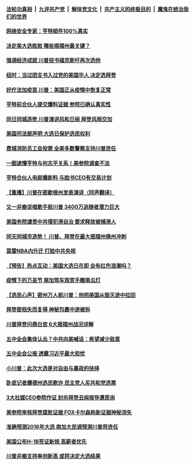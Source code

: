 

####  [法轮功真相](../../../../basic/blob/master/README.md?t=10310931) &nbsp;|&nbsp; [九评共产党](../../../../9ping.md/blob/master/README.md?t=10310931) &nbsp;|&nbsp; [解体党文化](../../../../jtdwh.md/blob/master/README.md?t=10310931)  &nbsp;|&nbsp; [共产主义的终极目的](../../../../gczydzjmd.md/blob/master/README.md?t=10310931) &nbsp;|&nbsp; [魔鬼在统治我们的世界](../../../../mgztzwmdsj.md/blob/master/README.md?t=10310931) 

#### [网络安全专家：亨特邮件100%真实](../pages/prog203/a102975594.md?t=10310931) 

#### [决定美大选胜败 哪些摇摆州最关键？](../pages/prog203/a102975700.md?t=10310931) 

#### [强调经济成就 川普投书福克斯吁再次选他](../pages/prog203/a102975684.md?t=10310931) 

#### [纽时：当过团支书入过党的美国华人 决定选拜登](../pages/prog203/a102975569.md?t=10310931) 

#### [好疗法加疫苗 川普：美国正从疫情中恢复正常](../pages/prog203/a102975636.md?t=10310931) 

#### [亨特前合伙人提交爆料证据 参院已确认真实性](../pages/prog203/a102975613.md?t=10310931) 

#### [同日同城造势 川普演讲风和日丽 拜登风雨交加](../pages/prog203/a102975556.md?t=10310931) 

#### [美国司法部声明 大选日保护选民权利](../pages/prog203/a102975608.md?t=10310931) 

#### [费城消防员工会投票 全美多数警察支持川普连任](../pages/prog203/a102975511.md?t=10310931) 

#### [一图速懂亨特与何志平关系！美参院调查不法](../pages/prog203/a102975599.md?t=10310931) 

#### [亨特合伙人电邮爆新料 与脸书CEO有交易计划](../pages/prog203/a102975355.md?t=10310931) 

#### [【重播】川普在密歇根州发表演讲（同声翻译）](../pages/prog203/a102975513.md?t=10310931) 

#### [又一非裔说唱歌手挺川普 3400万追随者潜力巨大](../pages/prog203/a102975361.md?t=10310931) 

#### [美国务院谴责中共侵犯港自治 要求释放被捕港人](../pages/prog203/a102975460.md?t=10310931) 

#### [同天同城市造势！ 川普、拜登在最大摇摆州佛州冲刺](../pages/prog203/a102975424.md?t=10310931) 

#### [莫雷NBA内升迁 打脸中共央视](../pages/prog203/a102975404.md?t=10310931) 

#### [【预告】热点互动：美国大选日在即 会有红色浪潮吗？](../pages/prog203/a102975422.md?t=10310931) 

#### [疫情下的万圣节 南加驾车观赏手雕南瓜灯](../pages/prog203/a102975405.md?t=10310931) 

#### [【选民心声】密州万人挺川普：他把美国从毁灭途中拉回](../pages/prog203/a102975398.md?t=10310931) 

#### [拜登密档失而复得 神秘包裹中途被拆](../pages/prog203/a102975243.md?t=10310931) 

#### [川普拜登问鼎白宫 6大摇摆州战况详解](../pages/prog203/a102975209.md?t=10310931) 

#### [五中全会集体认怂？中共向美喊话：希望减少敌意](../pages/prog203/a102974996.md?t=10310931) 

#### [五中全会公报 透露习近平最大担忧](../pages/prog203/a102974979.md?t=10310931) 

#### [小川普：此次大选是对自由与暴政的抉择](../pages/prog203/a102974597.md?t=10310931) 

#### [卧底记者爆德州选民欺诈 民主党人买共和党选票](../pages/prog203/a102974590.md?t=10310931) 

#### [3大社媒CEO参院作证 封杀拜登丑闻报导遭质询](../pages/prog203/a102974875.md?t=10310931) 

#### [美参院审核拜登腐败证据 FOX卡尔森称新证据神秘消失](../pages/prog203/a102974851.md?t=10310931) 

#### [准确预测2016年大选 南加大民调预测川普将连任](../pages/prog203/a102974833.md?t=10310931) 

#### [美国公布H-1B签证新规 高薪者优先](../pages/prog203/a102974872.md?t=10310931) 

#### [川普非裔支持率创新高 或将决定大选结果](../pages/prog203/a102974901.md?t=10310931) 

